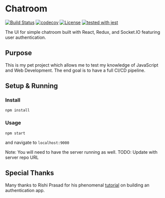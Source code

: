 # Chatroom

[![Build Status](https://travis-ci.com/justinzelinsky/chatroom-ui.svg?branch=master)](https://travis-ci.com/justinzelinsky/chatroom-ui)
[![codecov](https://codecov.io/gh/justinzelinsky/chatroom-ui/branch/master/graph/badge.svg)](https://codecov.io/gh/justinzelinsky/chatroom-ui)
[![License](https://img.shields.io/badge/license-MIT-blue.svg?style=flat-square)](LICENSE)
[![tested with jest](https://img.shields.io/badge/tested_with-jest-99424f.svg)](https://github.com/facebook/jest)

The UI for simple chatroom built with React, Redux, and Socket.IO featuring user authentication.

## Purpose

This is my pet project which allows me to test my knowledge of JavaScript and Web Development. The end goal is to have a full CI/CD pipeline.

## Setup & Running

### Install

`npm install`

### Usage

`npm start`

and navigate to `localhost:9000`

Note: You will need to have the server running as well. TODO: Update with server repo URL

## Special Thanks

Many thanks to Rishi Prasad for his phenomenal [tutorial](https://blog.bitsrc.io/build-a-login-auth-app-with-mern-stack-part-1-c405048e3669) on building an authentication app.
